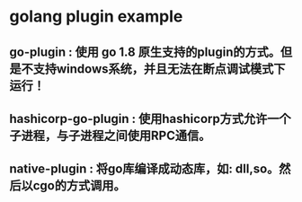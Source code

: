 # golang plugin example

## go-plugin : 使用 go 1.8 原生支持的plugin的方式。但是不支持windows系统，并且无法在断点调试模式下运行！

## hashicorp-go-plugin : 使用hashicorp方式允许一个子进程，与子进程之间使用RPC通信。

## native-plugin : 将go库编译成动态库，如: dll,so。然后以cgo的方式调用。

